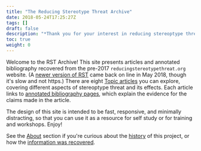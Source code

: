 ```yaml
---
title: "The Reducing Stereotype Threat Archive"
date: 2018-05-24T17:25:27Z
tags: []
draft: false
description: "*Thank you for your interest in reducing stereoptype threat!*"
toc: true
weight: 0
---
```


Welcome to the RST Archive! This site presents articles and annotated bibliography recovered from the pre-2017 `reducingstereotypethreat.org` website. (A [newer version of RST](http://www.reducingstereotypethreat.org) came back on line in May 2018, though it's slow and not https.) There are eight [Topic articles](topics) you can explore, covering different aspects of stereoptype threat and its effects. Each article links to [annotated bibliography pages](bibliography), which explain the evidence for the claims made in the article.

The design of this site is intended to be fast, responsive, and minimally distracting, so that you can use it as a resource for self study or for training and workshops. Enjoy!

See the [About](about) section if you're curious about the [history](about/history) of this project, or how the [information was recovered](https://github.com/garcias/rst-archive).